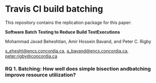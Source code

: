 # Travis CI build batching

This repository contains the replication package for this paper:

**Software Batch Testing to Reduce Build TestExecutions**

Mohammad Javad Beheshtian, Amir Hossein Bavand, and Peter C. Rigby

<s_ehesht@encs.concordia.ca>, <a_bavand@encs.concordia.ca>, <peter.rigby@concordia.ca>

### RQ 1. Batching: How well does simple bisection andbatching improve resource utilization?
